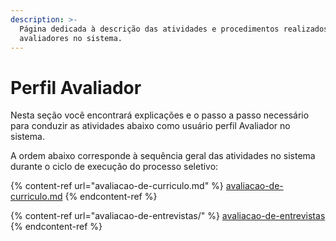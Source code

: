 ```yaml
---
description: >-
  Página dedicada à descrição das atividades e procedimentos realizados por
  avaliadores no sistema.
---
```


# Perfil Avaliador

Nesta seção você encontrará explicações e o passo a passo necessário para conduzir as atividades abaixo como usuário perfil Avaliador no sistema.

A ordem abaixo corresponde à sequência geral das atividades no sistema durante o ciclo de execução do processo seletivo:

{% content-ref url="avaliacao-de-curriculo.md" %}
[avaliacao-de-curriculo.md](avaliacao-de-curriculo.md)
{% endcontent-ref %}

{% content-ref url="avaliacao-de-entrevistas/" %}
[avaliacao-de-entrevistas](avaliacao-de-entrevistas/)
{% endcontent-ref %}

